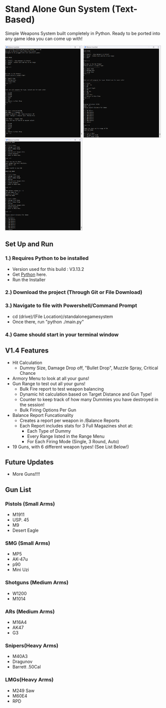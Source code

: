 # Stand Alone Gun System (Text-Based)
Simple Weapons System built completely in Python. Ready to be ported into any game idea you can come up with!

<p float="left">
  <img src="Resources/MainMenu.png" width="250" />
  <img src="Resources/Range Menu.png" width="250" /> 
  <img src="Resources/Shooting.png" width="250" />
</p>

## Set Up and Run
### 1.) Requires Python to be installed
  - Version used for this build : V3.13.2
  - Get [Python](https://www.python.org/downloads/) here.
  - Run the Installer

### 2.) Download the project (Through Git or File Download)

### 3.) Navigate to file with Powershell/Command Prompt
  - cd (drive)/(File Location)/standalonegamesystem
  - Once there, run "python ./main.py"
### 4.) Game should start in your terminal window

## V1.4 Features
- Hit Calculation
  - Dummy Size, Damage Drop off, "Bullet Drop", Muzzle Spray, Critical Chance
- Armory Menu to look at all your guns!
- Gun Range to test out all your guns!
  - Bulk Fire report to test weapon balancing
  - Dynamic hit calculation based on Target Distance and Gun Type!
  - Counter to keep track of how many Dummies you have destroyed in the session!
  - Bulk Firing Options Per Gun
- Balance Report Funcationality
    - Creates a report per weapon in /Balance Reports
    - Each Report includes stats for 3 Full Magazines shot at:
        - Each Type of Dummy
        - Every Range listed in the Range Menu
        - For Each Firing Mode (Single, 3 Round, Auto)
- 19 Guns, with 6 different weapon types! (See List Below!)

## Future Updates
- More Guns!!!!

## Gun List
### Pistols (Small Arms)
- M1911
- USP. 45
- M9
- Desert Eagle

### SMG (Small Arms)
- MP5
- AK-47u
- p90
- Mini Uzi

### Shotguns (Medium Arms)
- W1200
- M1014

### ARs (Medium Arms)
- M16A4
- AK47
- G3

### Snipers(Heavy Arms)
- M40A3
- Dragunov
- Barrett .50Cal

### LMGs(Heavy Arms)
- M249 Saw
- M60E4
- RPD
